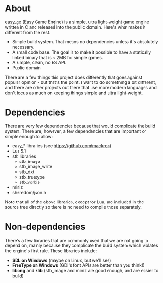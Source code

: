 # About
easy_ge (Easy Game Engine) is a simple, ultra light-weight game engine written
in C and released into the public domain. Here's what makes it different from
the rest.
 * Simple build system. That means no dependencies unless it's absolutely
   necessary.
 * A small code base. The goal is to make it possible to have a statically
   linked binary that is < 2MB for simple games.
 * A simple, clean, no BS API.
 * Public domain
 
There are a few things this project does differently that goes against popular
opinion - but that's the point. I want to do something a bit different, and
there are other projects out there that use more modern languages and don't
focus as much on keeping things simple and ultra light-weight.


# Dependencies
There are very few dependencies because that would complicate the build system.
There are, however, a few dependencies that are important or simple enough to
allow:
 * easy_* libraries (see https://github.com/mackron)
 * Lua 5.1
 * stb libraries
   * stb_image
   * stb_image_write
   * stb_dxt
   * stb_truetype
   * stb_vorbis
 * miniz
 * sheredom/json.h
 
Note that all of the above libraries, except for Lua, are included in the source
tree directly so there is no need to compile those separately.
 
 
# Non-dependencies
There's a few libraries that are commonly used that we are not going to depend
on, mainly because they complicate the build system which violates the engine's
first rule. These libraries include:

 * **SDL on Windows** (maybe on Linux, but we'll see)
 * **FreeType on Windows** (GDI's font APIs are better than you think!)
 * **libpng** and **zlib** (stb_image and miniz are good enough, and are easier to build)
   